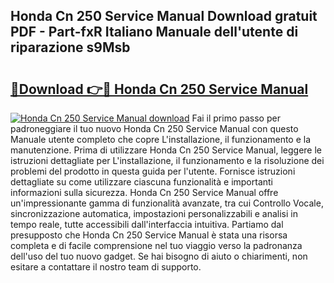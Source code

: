 ## Honda Cn 250 Service Manual Download gratuit PDF - Part-fxR Italiano Manuale dell'utente di riparazione s9Msb

# <h2><a href="http://dfb99x.blite.top/?on=Honda+Cn+250+Service+Manual">🔗Download 👉🔴 Honda Cn 250 Service Manual</a></h2>

[![Honda Cn 250 Service Manual download](https://i.imgur.com/lujVjoI.png)](http://dfb99x.blite.top/?on=Honda+Cn+250+Service+Manual)
Fai il primo passo per padroneggiare il tuo nuovo Honda Cn 250 Service Manual con questo Manuale utente completo che copre L'installazione, il funzionamento e la manutenzione. Prima di utilizzare Honda Cn 250 Service Manual, leggere le istruzioni dettagliate per L'installazione, il funzionamento e la risoluzione dei problemi del prodotto in questa guida per l'utente. Fornisce istruzioni dettagliate su come utilizzare ciascuna funzionalità e importanti informazioni sulla sicurezza. Honda Cn 250 Service Manual offre un'impressionante gamma di funzionalità avanzate, tra cui Controllo Vocale, sincronizzazione automatica, impostazioni personalizzabili e analisi in tempo reale, tutte accessibili dall'interfaccia intuitiva. Partiamo dal presupposto che Honda Cn 250 Service Manual è stata una risorsa completa e di facile comprensione nel tuo viaggio verso la padronanza dell'uso del tuo nuovo gadget. Se hai bisogno di aiuto o chiarimenti, non esitare a contattare il nostro team di supporto.
